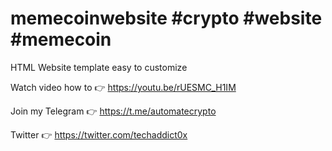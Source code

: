 # memecoinwebsite #crypto #website #memecoin 
HTML Website template easy to customize

Watch video how to 👉 https://youtu.be/rUESMC_H1IM


Join my Telegram 👉 https://t.me/automatecrypto

Twitter 👉 https://twitter.com/techaddict0x
